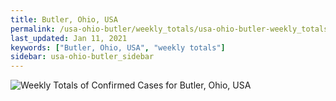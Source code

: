 ```yaml
---
title: Butler, Ohio, USA
permalink: /usa-ohio-butler/weekly_totals/usa-ohio-butler-weekly_totals.html
last_updated: Jan 11, 2021
keywords: ["Butler, Ohio, USA", "weekly totals"]
sidebar: usa-ohio-butler_sidebar
---
```


![Weekly Totals of Confirmed Cases for Butler, Ohio, USA](/covid_tracker/images/graphs/usa-ohio-butler-weekly_totals_graph.png)
